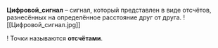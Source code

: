 **Цифровой_сигнал** – сигнал, который представлен в виде отсчётов, разнесённых на определённое расстояние друг от друга.
![[Цифровой_сигнал.jpg]]

! Точки называются **отсчётами**.